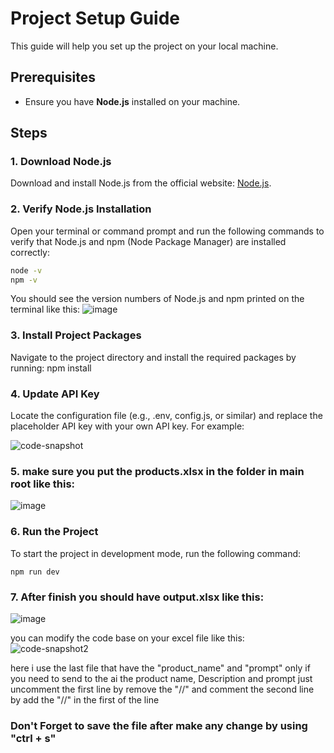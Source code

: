 # Project Setup Guide

This guide will help you set up the project on your local machine.

## Prerequisites

- Ensure you have **Node.js** installed on your machine.

## Steps

### 1. Download Node.js

Download and install Node.js from the official website: [Node.js](https://nodejs.org/).

### 2. Verify Node.js Installation

Open your terminal or command prompt and run the following commands to verify that Node.js and npm (Node Package Manager) are installed correctly:

```sh
node -v
npm -v
```
You should see the version numbers of Node.js and npm printed on the terminal like this: 
![image](https://github.com/user-attachments/assets/b329becd-730d-4e63-875d-3fb9af2eb9b0)


### 3. Install Project Packages
Navigate to the project directory and install the required packages by running:
npm install

### 4. Update API Key
Locate the configuration file (e.g., .env, config.js, or similar) and replace the placeholder API key with your own API key. For example:

![code-snapshot](https://github.com/user-attachments/assets/085bbb68-a55a-425e-8543-3e49b8f2fb7f)

### 5. make sure you put the products.xlsx in the folder in main root like this:
![image](https://github.com/user-attachments/assets/d4c824be-9806-4205-b3fd-69bca21ea3bc)


### 6. Run the Project
To start the project in development mode, run the following command:
```
npm run dev
```
### 7. After finish you should have output.xlsx like this:
![image](https://github.com/user-attachments/assets/49e67515-3bd9-49ed-8aec-bb3e2a51ee60)



you can modify the code base on your excel file like this:
<br /> 
![code-snapshot2](https://github.com/user-attachments/assets/35bf0e1d-cc7e-4661-b10b-bce542e2bfa4)

here i use the last file that have the "product_name" and "prompt" only if you need to send to the ai the product name, Description and prompt just uncomment the first line by remove the "//" and comment the second line by add the "//" in the first of the line 

### Don't Forget to save the file after make any change by using "ctrl + s"





